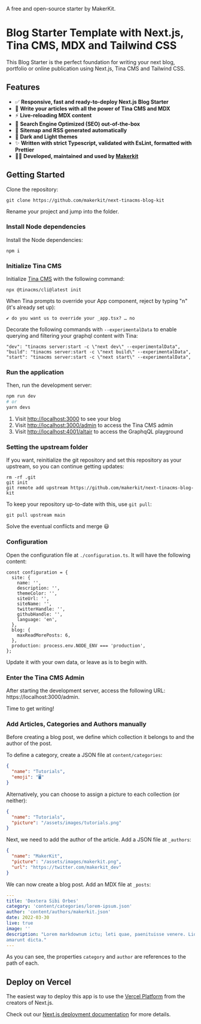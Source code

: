 A free and open-source starter by MakerKit.

# Blog Starter Template with Next.js, Tina CMS, MDX and Tailwind CSS

This Blog Starter is the perfect foundation for writing your next blog, portfolio or online publication using Next.js, Tina CMS and Tailwind CSS.

## Features

- ✅ **Responsive, fast and ready-to-deploy Next.js Blog Starter**
- 📄 **Write your articles with all the power of Tina CMS and MDX**
-  ⚡ **Live-reloading MDX content**
- 🚀 **Search Engine Optimized (SEO) out-of-the-box**
- 📂 **Sitemap and RSS generated automatically**
- 🎨 **Dark and Light themes**
- ✨ **Written with strict Typescript, validated with EsLint, formatted with Prettier**
- 👨‍💻 **Developed, maintained and used by [Makerkit](https://makerkit.dev)**

## Getting Started

Clone the repository:

```
git clone https://github.com/makerkit/next-tinacms-blog-kit
```

Rename your project and jump into the folder.

### Install Node dependencies
Install the Node dependencies:

```
npm i
```

### Initialize Tina CMS

Initialize [Tina CMS](https://tina.io/) with the following command:

```
npx @tinacms/cli@latest init
```

When Tina prompts to override your App component, reject by typing "n" (it's already set up):
```
✔ do you want us to override your _app.tsx? … no
```

Decorate the following commands with `--experimentalData` to enable querying and filtering your graphql content with Tina:

```
"dev": "tinacms server:start -c \"next dev\" --experimentalData",
"build": "tinacms server:start -c \"next build\" --experimentalData",
"start": "tinacms server:start -c \"next start\" --experimentalData",
```

### Run the application

Then, run the development server:

```bash
npm run dev
# or
yarn devs
```

1. Visit [http://localhost:3000](http://localhost:3000) to see your blog
2. Visit [http://localhost:3000/admin](http://localhost:3000/admin) to access the Tina CMS admin
3. Visit [http://localhost:4001/altair](http://localhost:4001/altair) to access the GraphqQL playground

### Setting the upstream folder

If you want, reinitialize the git repository and set this repository as your upstream, so you can continue getting updates:

```
rm -rf .git
git init
git remote add upstream https://github.com/makerkit/next-tinacms-blog-kit
```

To keep your repository up-to-date with this, use `git pull`:

```
git pull upstream main 
```

Solve the eventual conflicts and merge 😃

### Configuration

Open the configuration file at `./configuration.ts`. It will have the following content:

```tsx
const configuration = {
  site: {
    name: '',
    description: '',
    themeColor: '',
    siteUrl: '',
    siteName: '',
    twitterHandle: '',
    githubHandle: '',
    language: 'en',
  },
  blog: {
    maxReadMorePosts: 6,
  },
  production: process.env.NODE_ENV === 'production',
};
```

Update it with your own data, or leave as is to begin with.

### Enter the Tina CMS Admin

After starting the development server, access the following URL: https://localhost:3000/admin.

Time to get writing!

### Add Articles, Categories and Authors manually

Before creating a blog post, we define which collection it belongs to and the author of the post.

To define a category, create a JSON file at `content/categories`:

```json
{
  "name": "Tutorials",
  "emoji": "🖥️"
}
```

Alternatively, you can choose to assign a picture to each collection (or neither):

```json
{
  "name": "Tutorials",
  "picture": "/assets/images/tutorials.png"
}
```

Next, we need to add the author of the article. Add a JSON file at `_authors`:

```json
{
  "name": "MakerKit",
  "picture": "/assets/images/makerkit.png",
  "url": "https://twitter.com/makerkit_dev"
}
```

We can now create a blog post. Add an MDX file at `_posts`:

```yaml
---
title: 'Dextera Sibi Orbes'
category: 'content/categories/lorem-ipsum.json'
author: 'content/authors/makerkit.json'
date: 2022-03-30
live: true
image: ''
description: "Lorem markdownum ictu; leti quae, paenituisse venere. Liquet praemia omne di
amarunt dicta."
---
```

As you can see, the properties `category` and `author` are references to the path of each.

## Deploy on Vercel

The easiest way to deploy this app is to use the [Vercel Platform](https://vercel.com/new?utm_medium=default-template&filter=next.js&utm_source=create-next-app&utm_campaign=create-next-app-readme) from the creators of Next.js.

Check out our [Next.js deployment documentation](https://nextjs.org/docs/deployment) for more details.
